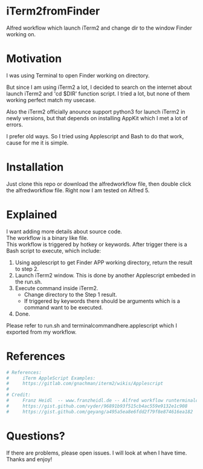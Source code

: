 # iTerm2fromFinder
Alfred workflow which launch iTerm2 and change dir to the window Finder working on.

# Motivation

I was using Terminal to open Finder working on directory.  

But since I am using iTerm2 a lot, I decided to search on the internet about launch iTerm2 and 'cd $DIR' function script. I tried a lot, but none of them working perfect match my usecase.  

Also the iTerm2 officially anounce support python3 for launch iTerm2 in newly versions, but that depends on installing AppKit which I met a lot of errors.  

I prefer old ways. So I tried using Applescript and Bash to do that work, cause for me it is simple.

# Installation
Just clone this repo or download the alfredworkflow file, then double click the alfredworkflow file. Right now I am tested on Alfred 5.

# Explained
I want adding more details about source code.  
The workflow is a binary like file.  
This workflow is triggered by hotkey or keywords. After trigger there is a Bash script to execute, which include:
1.  Using applescript to get Finder APP working directory, return the result to step 2.
2.  Launch iTerm2 window. This is done by another Applescript embeded in the run.sh.
3.  Execute command inside iTerm2.
    -   Change directory to the Step 1 result.
    -   If triggered by keywords there should be arguments which is a command want to be executed.
4.  Done.  

Please refer to run.sh and terminalcommandhere.applescript which I exported from my workflow.  

# References
```bash
# References:
#     iTerm AppleScript Examples:
#     https://gitlab.com/gnachman/iterm2/wikis/Applescript
#
# Credit:
#     Franz Heidl  -- www.franzheidl.de -- Alfred workflow runterminalcommandhere
#     https://gist.github.com/vyder/96891b93f515cb4ac559e9132e1c908
#     https://gist.github.com/geyang/a495a5ea8e6fdd2f79f8e874616ea182
```
# Questions?
If there are problems, please open issues. I will look at when I have time. Thanks and enjoy!
